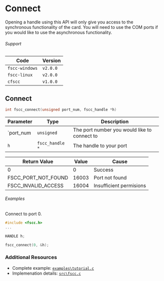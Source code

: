 # Connect

Opening a handle using this API will only give you access to the
synchronous functionality of the card. You will need to use the COM ports
if you would like to use the asynchronous functionality.

###### Support
| Code           | Version
| -------------- | --------
| `fscc-windows` | `v2.0.0` 
| `fscc-linux`   | `v2.0.0` 
| `cfscc`        | `v1.0.0`


## Connect
```c
int fscc_connect(unsigned port_num, fscc_handle *h)
```

| Parameter     | Type           | Description
| ------------ | --------------- | --------------------------------------------
| `port_num    | `unsigned`      | The port number you would like to connect to
| `h`          | `fscc_handle *` | The handle to your port

| Return Value        | Value | Cause
| ------------------- | ----- | -----------------------
| 0                   | 0     | Success
| FSCC_PORT_NOT_FOUND | 16003 | Port not found
| FSCC_INVALID_ACCESS | 16004 | Insufficient permisions

###### Examples
Connect to port 0.

```c
#include <fscc.h>
...

HANDLE h;

fscc_connect(0, &h);
```


### Additional Resources
- Complete example: [`examples\tutorial.c`](https://github.com/commtech/cfscc/blob/master/examples/tutorial.c)
- Implemenation details: [`src\fscc.c`](https://github.com/commtech/cfscc/blob/master/src/fscc.c)
